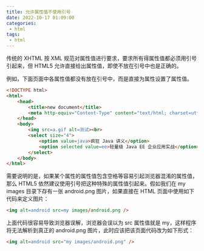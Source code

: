 ```yaml
---
title: 允许属性值不使用引号
date: 2022-10-17 01:09:00
categories:
 - html
tags:
 - html
---
```


传统的 XHTML 按 XML 规范对属性值进行要求，要求所有得属性值都必须用引号引起来，但 HTML5 允许直接给出属性值，即使不放在引号中也是正确的。

例如，下面页面中各属性值都没有放在引号中，而是直接为属性设置了属性值。

```html
<!DOCTYPE html>
<html>
    <head>
        <title>new document</title>
        <meta http-equiv="Content-Type" content="text/html; charset=utf-8" />
    </head>
    <body>
        <img src=a.gif alt=测试><br>
        <select size="4">
            <option value=java>疯狂 Java 讲义</option>
            <option selected value=ee>轻量级 Java EE 企业应用实战</option>
        </select>
    </body>
</html>
```

需要说明的是，如果某个属性的属性值包含空格等容易引起浏览器混淆的属性值，那么 HTML5 依然建议使用引号把这种特殊的属性值引起来。假如我们在 my images 目录下存有一张 android.png 图片，如果直接在 HTML 页面中使用如下代码来定义图片：

```html
<img alt=android src=my images/android.png />
```

上面代码很容易导致浏览器误解，浏览器会误以为 src 属性值就是 my，这样程序将无法解析到真正的 android.png 图片，此时应该把该页面代码改为如下形式：

```html
<img alt=android src="my images/android.png" />
```